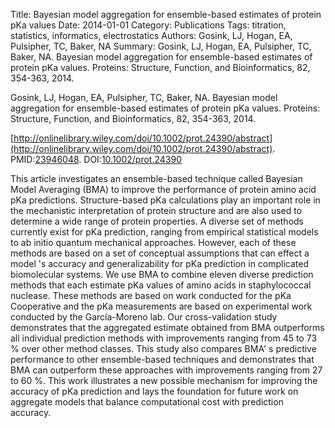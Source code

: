 Title: Bayesian model aggregation for ensemble-based estimates of protein pKa values
Date: 2014-01-01
Category: Publications
Tags: titration, statistics, informatics, electrostatics
Authors: Gosink, LJ, Hogan, EA, Pulsipher, TC, Baker, NA
Summary: Gosink, LJ, Hogan, EA, Pulsipher, TC, Baker, NA. Bayesian model aggregation for ensemble-based estimates of protein pKa values. Proteins: Structure, Function, and Bioinformatics, 82, 354-363, 2014. 

Gosink, LJ, Hogan, EA, Pulsipher, TC, Baker, NA. Bayesian model aggregation for ensemble-based estimates of protein pKa values. Proteins: Structure, Function, and Bioinformatics, 82, 354-363, 2014. 

[http://onlinelibrary.wiley.com/doi/10.1002/prot.24390/abstract](http://onlinelibrary.wiley.com/doi/10.1002/prot.24390/abstract). PMID:[23946048](http://www.ncbi.nlm.nih.gov/pubmed/23946048). DOI:[10.1002/prot.24390](http://dx.doi.org/10.1002/prot.24390)

This article investigates an ensemble-based technique called Bayesian Model Averaging (BMA) to improve the performance of protein amino acid pKa predictions. Structure-based pKa calculations play an important role in the mechanistic interpretation of protein structure and are also used to determine a wide range of protein properties. A diverse set of methods currently exist for pKa prediction, ranging from empirical statistical models to ab initio quantum mechanical approaches. However, each of these methods are based on a set of conceptual assumptions that can effect a model 's accuracy and generalizability for pKa prediction in complicated biomolecular systems. We use BMA to combine eleven diverse prediction methods that each estimate pKa values of amino acids in staphylococcal nuclease. These methods are based on work conducted for the pKa Cooperative and the pKa measurements are based on experimental work conducted by the García-Moreno lab. Our cross-validation study demonstrates that the aggregated estimate obtained from BMA outperforms all individual prediction methods with improvements ranging from 45 to 73 \% over other method classes. This study also compares BMA' s predictive performance to other ensemble-based techniques and demonstrates that BMA can outperform these approaches with improvements ranging from 27 to 60 \%. This work illustrates a new possible mechanism for improving the accuracy of pKa prediction and lays the foundation for future work on aggregate models that balance computational cost with prediction accuracy.
